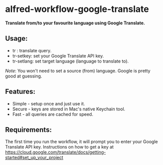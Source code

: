 # alfred-workflow-google-translate

**Translate from/to your favourite language using Google Translate.**

Usage:
---
* tr <query>: translate query.
* tr-setkey: set your Google Translate API key.
* tr-setlang: set target language (language to translate to).


*Note*: You won't need to set a source (from) language. Google is pretty good at guessing.

Features:
---
* Simple - setup once and just use it.
* Secure - keys are stored in Mac's native Keychain tool.
* Fast - all queries are cached for speed.

Requirements:
---
The first time you run the workflow, it will prompt you to enter your Google Translate API key. 
Instructions on how to get a key at https://cloud.google.com/translate/docs/getting-started#set_up_your_project
